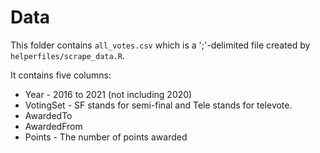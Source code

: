 # Data

This folder contains `all_votes.csv` which is a ';'-delimited file created by `helperfiles/scrape_data.R`.

It contains five columns:

- Year - 2016 to 2021 (not including 2020)
- VotingSet - SF stands for semi-final and Tele stands for televote.
- AwardedTo
- AwardedFrom
- Points - The number of points awarded